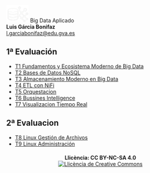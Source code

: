 
<div class="titulo">
  <img alt="Logo" src="Imagenes/Icono_BDA.png" /> Big Data Aplicado
</div>

<div class="autor">
  <b>Luis Gárcia Bonifaz</b><br>
  <a href="mailto:l.garciabonifaz@edu.gva.es">l.garciabonifaz@edu.gva.es</a>
</div>


## 1ª Evaluación
* [T1 Fundamentos y Ecosistema Moderno de Big Data](T_01_Fundamentos_BigData/Fundamentos_BigData.md)
* [T2 Bases de Datos NoSQL](T_02_NoSQL/BD_NoSQL.md) 
* [T3 Almacenamiento Moderno en Big Data](T_03_Almacenamiento_Moderno/Almacenamiento_Moderno_BigData.md) 
* [T4 ETL con NiFi](T_04_NIFI/ETL_NiFi.md)
* [T5 Orquestacion](T_05_Orquestacion/Orquestacion_Automatizacion_Flujos.md)
* [T6 Bussines Intelligence](T_06_Bussines_intelligence/BI_Visualizacion_Power_BI.md)
* [T7 Visualizacion Tiempo Real](T_07_Visualizacion_Tiempo_Real/Visualizacion_Tiempo_Real.md)
## 2ª Evaluacion
* [T8 Linux Gestión de Archivos](T_08_Linux_Archivos/Linux_Gestion_Archivos.md)
* [T9 Linux Administración](T_09_Linux_Administracion/Linux_Administracion.md)

<!-- **Última actualización:** {{ git_revision_date_localized }} -->

<div style="text-align: center; margin-top: 20px;">
  <b>Llicència: CC BY-NC-SA 4.0</b>
  <br>
  <a rel="license" href="http://creativecommons.org/licenses/by-nc-sa/4.0/"><img alt="Llicència de Creative Commons" style="border-width:0" src="https://i.creativecommons.org/l/by-nc-sa/4.0/88x31.png" /></a>
</div>
